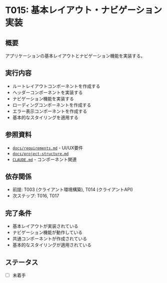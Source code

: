 # T015: 基本レイアウト・ナビゲーション実装

## 概要
アプリケーションの基本レイアウトとナビゲーション機能を実装する。

## 実行内容
- ルートレイアウトコンポーネントを作成する
- ヘッダーコンポーネントを実装する
- ナビゲーション機能を実装する
- ローディングコンポーネントを作成する
- エラー表示コンポーネントを作成する
- 基本的なスタイリングを適用する

## 参照資料
- [`docs/requirements.md`](../requirements.md) - UI/UX要件
- [`docs/project-structure.md`](../project-structure.md)
- [`CLAUDE.md`](../../CLAUDE.md) - コンポーネント関連

## 依存関係
- 前提: T003 (クライアント環境構築), T014 (クライアントAPI)
- 次ステップ: T016, T017

## 完了条件
- 基本レイアウトが実装されている
- ナビゲーション機能が動作している
- 共通コンポーネントが作成されている
- 基本的なスタイリングが適用されている

## ステータス
- [ ] 未着手